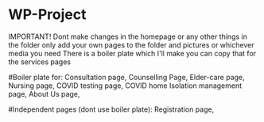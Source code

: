 # WP-Project

IMPORTANT!
Dont make changes in the homepage or any other things in the folder
only add your own pages to the folder and pictures or whichever media you need
There is a boiler plate which I'll make you can copy that for the services pages

#Boiler plate for:
Consultation page,
Counselling Page,
Elder-care page,
Nursing page,
COVID testing page,
COVID home Isolation management page,
About Us page,

#Independent pages (dont use boiler plate):
Registration page,
